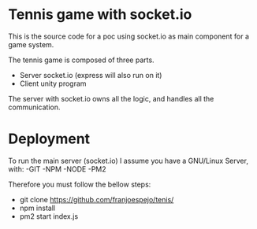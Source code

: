 # Tennis game with socket.io

This is the source code for a poc using socket.io as main component for a game system.

The tennis game is composed of three parts.

- Server socket.io (express will also run on it)
- Client unity program

The server with socket.io owns all the logic, and handles all the communication. 

# Deployment


To run the main server (socket.io) 
I assume you have a GNU/Linux Server, with:
-GIT
-NPM
-NODE
-PM2

Therefore you must follow the bellow steps:

- git clone https://github.com/franjoespejo/tenis/
- npm install
- pm2 start index.js
